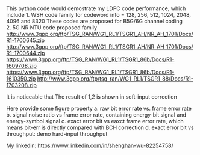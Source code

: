 #
This python code would demostrate my LDPC code performance,
which include
    1. WSH code family for codeword info = 128, 256, 512, 1024, 2048, 4096 and 8320
       These codes are proposed for B5G/6G channel coding   
    2. 5G NR NTU code proposed family 
       http://www.3gpp.org/ftp/TSG_RAN/WG1_RL1/TSGR1_AH/NR_AH_1701/Docs/R1-1700645.zip
       http://www.3gpp.org/ftp/TSG_RAN/WG1_RL1/TSGR1_AH/NR_AH_1701/Docs/R1-1700644.zip
       https://www.3gpp.org/ftp/TSG_RAN/WG1_RL1/TSGR1_86b/Docs/R1-1609708.zip
       https://www.3gpp.org/ftp/TSG_RAN/WG1_RL1/TSGR1_86b/Docs/R1-1610350.zip
       http://www.3gpp.org/ftp/tsg_ran/WG1_RL1/TSGR1_88/Docs/R1-1703208.zip

It is noticeable that
    The result of 1,2   is shown in soft-input correction

Here provide some figure property
    a. raw bit error rate vs. frame error rate
    b. signal noise ratio vs frame error rate, containing energy-bit signal and energy-symbol signal
    c. exact error bit vs eaxct frame error rate, which means bit-err is directly compared with BCH correction
    d. exact error bit vs throughput: demo hard-input throughput

My linkedin: https://www.linkedin.com/in/shenghan-wu-82254758/

